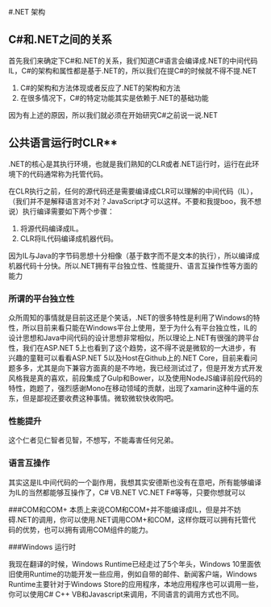 #.NET 架构

## C#和.NET之间的关系

首先我们来确定下C#和.NET的关系，我们知道C#语言会编译成.NET的中间代码IL，C#的架构和属性都是基于.NET的，所以我们在提C#的时候就不得不提.NET

1. C#的架构和方法体现或者反应了.NET的架构和方法
2. 在很多情况下，C#的特定功能其实是依赖于.NET的基础功能

因为有上述的原因，所以我们就必须在开始研究C#之前说一说.NET


## 公共语言运行时CLR**

.NET的核心是其执行环境，也就是我们熟知的CLR或者.NET运行时，运行在此环境下的代码通常称为托管代码。

在CLR执行之前，任何的源代码还是需要编译成CLR可以理解的中间代码（IL），（我们并不是解释语言对不对？JavaScript才可以这样。不要和我提boo，我不想说）执行编译需要如下两个步骤：

1. 将源代码编译成IL。
2. CLR将IL代码编译成机器代码。

因为IL与Java的字节码思想十分相像（基于数字而不是文本的执行），所以编译成机器代码十分快。所以.NET拥有平台独立性、性能提升、语言互操作性等方面的能力


### 所谓的平台独立性
众所周知的事情就是目前这还是个笑话，.NET的很多特性是利用了Windows的特性，所以目前来看只能在Windows平台上使用，至于为什么有平台独立性，IL的设计思想和Java中间代码的设计思想非常相似，所以理论上.NET有很强的跨平台性，我们在ASP.NET 5上也看到了这个趋势，这不得不说是微软的一大进步，有兴趣的童鞋可以看看ASP.NET 5以及Host在Github上的.NET Core，目前来看问题多多，尤其是向下兼容方面真的是不咋地，我已经测试过了，但是开发方式开发风格我是真的喜欢，前段集成了Gulp和Bower，以及使用NodeJS编译前段代码的特性，跑题了，强烈感谢Mono在移动领域的贡献，出现了xamarin这种牛逼的东东，但是鄙视还要收费这种事情。微软微软快收购吧。

### 性能提升
这个仁者见仁智者见智，不想写，不能毒害任何兄弟。

### 语言互操作
其实这是IL中间代码的一个副作用，我想其实安德斯也没有在意吧，所有能够编译为IL的当然都能够互操作了，C# VB.NET VC.NET F#等等，只要你想就可以

###COM和COM+
本质上来说COM和COM+并不能编译成IL，但是并不妨碍.NET的调用，你可以使用.NET调用COM+和COM，这样你既可以拥有托管代码的优势，也可以拥有调用COM组件的能力。

###Windows 运行时

我现在翻译的时候，Windows Runtime已经走过了5个年头，Windows 10里面依旧使用Runtime的功能开发一些应用，例如自带的邮件、新闻客户端，Windows Runtime主要针对于Windows Store的应用程序，本地应用程序也可以调用一些，你可以使用C# C++ VB和Javascript来调用，不同语言的调用方式也不同。




